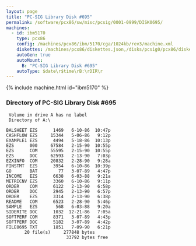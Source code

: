 ```yaml
---
layout: page
title: "PC-SIG Library Disk #695"
permalink: /software/pcx86/sw/misc/pcsig/0001-0999/DISK0695/
machines:
  - id: ibm5170
    type: pcx86
    config: /machines/pcx86/ibm/5170/cga/1024kb/rev3/machine.xml
    diskettes: /machines/pcx86/diskettes.json,/disks/pcsig0/pcx86/diskettes.json
    autoGen: true
    autoMount:
      B: "PC-SIG Library Disk #695"
    autoType: $date\r$time\rB:\rDIR\r
---
```


{% include machine.html id="ibm5170" %}

### Directory of PC-SIG Library Disk #695

     Volume in drive A has no label
     Directory of A:\

    BALSHEET EZS      1469   6-10-86  10:47p
    CASHFLOW EZS     15344   5-06-86   9:12p
    EXAMPLE1 EZS      4494   5-18-86  10:13p
    EZS      000     67584   2-15-90  10:55p
    EZS      COM     55595   2-15-90  10:55p
    EZS      DOC     62593   2-13-90   7:03p
    EZXINFO  COM     20832   2-28-90   9:28a
    FINSTMT  EZS      3954   6-10-86  10:39p
    GO       BAT        77   3-07-89   4:47p
    INCOME   EZS      6638   6-03-88   9:21a
    METRICNV EZS      3360   6-10-86   9:11p
    ORDER    COM      6122   2-13-90   6:58p
    ORDER    DOC      2945   2-13-90   6:57p
    ORDER    EZS      3314   2-13-90   6:38p
    README   COM      6523   2-28-90   5:46p
    SAMPLE   EZS       568   6-03-88   9:20a
    SIDERITE DOC      1032  12-21-86   7:05a
    SOFTPERF COM      8371   3-07-89   4:43p
    SOFTPERF DOC      5182   3-07-89   4:42p
    FILE0695 TXT      1851   7-09-90   6:21p
           20 file(s)     277848 bytes
                           33792 bytes free
